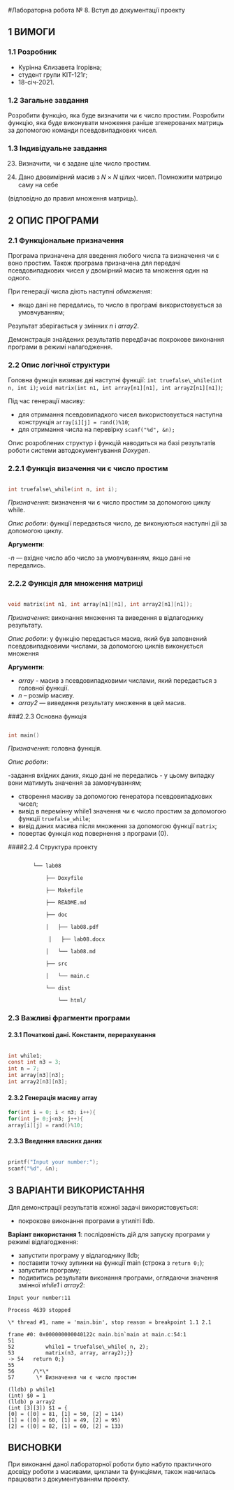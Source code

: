﻿#Лабораторна робота № 8. Вступ до документації проекту

## 1 ВИМОГИ

### 1.1 Розробник

* Курінна Єлизавета Ігорівна;
* студент групи КІТ-121г;
* 18-січ-2021.

### 1.2 Загальне завдання

Розробити функцію, яка буде визначити чи є число простим. Розробити функцію, яка буде виконувати множення раніше згенерованих матриць за допомогою команди псевдовипадкових чисел.

### 1.3 Індивідуальне завдання

23. Визначити, чи є задане ціле число простим.

26. Дано двовимірний масив з 𝑁 × 𝑁 цілих чисел. Помножити матрицю саму на себе

(відповідно до правил множення матриць).

## 2 ОПИС ПРОГРАМИ

### 2.1 Функціональне призначення

Програма призначена для введення любого числа та визначення чи є воно простим. Також програма призначена для передачі псевдовипадкових чисел у двомірний масив та множення один на одного.

При генерації  числа діють наступні *обмеження*:

- якщо дані не передались, то число в програмі використовується за умовчуванням;

Результат зберігається у змінних *n* і *array2*.

Демонстрація знайдених результатів передбачає покрокове виконання програми в режимі налагодження.

### 2.2 Опис логічної структури

Головна функція визиває дві наступні функції: `int truefalse\_while(int n, int i)`; `void matrix(int n1, int array[n1][n1], int array2[n1][n1])`;

Під час генерації масиву:

- для отримання псевдовипадкого чисел використовується наступна конструкція  `array[i][j] = rand()%10`;
- для отримання числа на перевірку `scanf("%d", &n);` 

Опис розроблених структур і функцій наводиться на базі результатів роботи системи автодокументування *Doxygen*.

### 2.2.1 Функція визачення чи є число простим

```c

int truefalse\_while(int n, int i);

```

*Призначення*: визначення чи є число простим за допомогою циклу while.

*Опис роботи*: функції передається число, де виконуються наступні дії за допомогою циклу.

**Аргументи**: 

-*n* — вхідне число або число за умовчуванням, якщо дані не передались.

### 2.2.2 Функція для множення матриці

```c

void matrix(int n1, int array[n1][n1], int array2[n1][n1]);

```

*Призначення*: виконання множення та виведення в відлагоднику результату.

*Опис роботи*: у функцію передається масив, який був заповнений псевдовипадковими числами, за допомогою циклів виконується множення

**Аргументи**:

- *array* - масив з псевдовипадковими числами, який передається з головної функції.
- *n* – розмір масиву.
- *array2* — виведення результату множення в цей масив. 


###2.2.3 Основна функція

```c

int main()

```

*Призначення*: головна функція.

*Опис роботи*:

-задання вхідних даних, якщо дані не передались - у цьому випадку вони матимуть значення за замовчуванням;
- створення масиву за допомогою генератора псевдовипадкових чисел;
- вивід в перемінну while1  значення  чи є число простим за допомогою функції  `truefalse_while`;
- вивід даних масива після множення за допомогою функції  `matrix`;
- повертає функція код повернення з програми (0).


####2.2.4 Структура проекту

```

        └── lab08

            ├── Doxyfile

            ├── Makefile

            ├── README.md

            ├── doc

            │   ├── lab08.pdf

             │   ├── lab08.docx

            │   └── lab08.md

            ├── src

            │   └── main.c

            └── dist

                └── html/

```

### 2.3 Важливі фрагменти програми

#### 2.3.1 Початкові дані. Константи, перерахування

```c

int while1;
const int n3 = 3;
int n = 7;
int array[n3][n3];
int array2[n3][n3];

```

#### 2.3.2 Генерація масиву array

```c
for(int i = 0; i < n3; i++){
for(int j= 0;j<n3; j++){
array[i][j] = rand()%10; 

```

#### 2.3.3 Введення власних даних 

```c

printf("Input your number:");
scanf("%d", &n);

```

## 3 ВАРІАНТИ ВИКОРИСТАННЯ

Для демонстрації результатів кожної задачі використовується:

- покрокове виконання програми в утиліті lldb.

**Варіант використання 1**: послідовність дій для запуску програми у режимі відлагодження:

- запустити програму у відлагоднику lldb;
- поставити точку зупинки на функції main (строка з `return 0;`);
- запустити програму;
- подивитись результати виконання програми, оглядаючи значення змінної *while1* і *array2*:

```
Input your number:11

Process 4639 stopped

\* thread #1, name = 'main.bin', stop reason = breakpoint 1.1 2.1

frame #0: 0x000000000040122c main.bin`main at main.c:54:1
51  	
52  		while1 = truefalse\_while( n, 2);
53  		matrix(n3, array, array2);}}
-> 54  	return 0;}
55  	
56  	/\*\*
57  	 \* Визначення чи є число простим

(lldb) p while1
(int) $0 = 1
(lldb) p array2
(int [3][3]) $1 = {
[0] = ([0] = 81, [1] = 50, [2] = 114)
[1] = ([0] = 60, [1] = 49, [2] = 95)
[2] = ([0] = 82, [1] = 60, [2] = 133)

```

## ВИСНОВКИ

При виконанні даної лабораторної роботи було набуто практичного досвіду роботи з масивами, циклами та функціями, також навчилась працювати з документуванням проекту.

